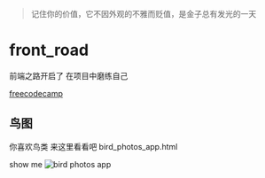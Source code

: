 > 记住你的价值，它不因外观的不雅而贬值，是金子总有发光的一天
# front_road

前端之路开启了
在项目中磨练自己


[freecodecamp](https://www.freecodecamp.org/learn)
## 鸟图
你喜欢鸟类 来这里看看吧
bird_photos_app.html

show me
![bird photos app](https://raw.githubusercontent.com/HongXiaoHong/images/main/html/localhost_63342_front_road_bird_photos_app.html__ijt%253Duq9j0hqn0ki9kq8q9s9u308el6.png)
